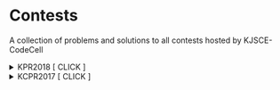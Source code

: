 # Contests

A collection of problems and solutions to all contests hosted by KJSCE-CodeCell

<details><summary>KPR2018 [ CLICK ] </summary>
<p>

- [Contest Link](https://www.codechef.com/KCPR2017/)

- Problems
  - [FIRST](./KPR32018/FIRST/PROBLEM.md) | [Setter Solution - Python](./KPR32018/FIRST/setter.py) | [Tester Soltion - C++](./KPR32018/FIRST/tester.cpp)
  - [DESORT](./KPR32018/DESORT/PROBLEM.md) | [Setter Solution - Python](./KPR32018/DESORT/setter.py) | [Tester Soltion - C++](./KPR32018/DESORT/tester.cpp)
  - [CLOCK](./KPR32018/CLOCK/PROBLEM.md) | [Setter Solution - Java](./KPR32018/CLOCK/setter.java) | [Tester Soltion - Python](./KPR32018/CLOCK/tester.py)
  - [MALICIOUS-MUSIC](./KPR32018/MALICIOUS-MUSIC/PROBLEM.md) | [Setter Solution - Python](./KPR32018/MALICIOUS-MUSIC/setter.py) | [Tester Soltion - C++](./KPR32018/MALICIOUS-MUSIC/tester.cpp)
  - [PHOTOGEN](./KPR32018/PHOTOGEN/PROBLEM.md) | [Setter Solution - Python](./KPR32018/PHOTOGEN/setter.py) | [Tester Soltion - C++](./KPR32018/PHOTOGEN/tester.cpp)

</p>
</details>

<details><summary>KCPR2017 [ CLICK ] </summary>
<p>

- [Contest Link](https://www.codechef.com/KPR32018)

* Problems
  - FIRST | [Tester Solution - Python] | [Setter Soltion - C++]
  - FIRST | [Tester Solution - Python] | [Setter Soltion - C++]
  - FIRST | [Tester Solution - Python] | [Setter Soltion - C++]
  - FIRST | [Tester Solution - Python] | [Setter Soltion - C++]
  - FIRST | [Tester Solution - Python] | [Setter Soltion - C++]

</p>
</details>
